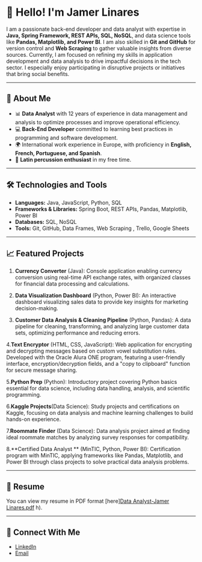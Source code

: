 # 👋 Hello! I'm Jamer Linares

I am a passionate back-end developer and data analyst with expertise in **Java, Spring Framework, REST APIs, SQL, NoSQL**,
and data science tools like **Pandas, Matplotlib, and Power BI**. 
I am also skilled in **Git and GitHub** for version control and **Web Scraping** to gather valuable insights from diverse sources. Currently, 
I am focused on refining my skills in application development and data analysis to drive impactful decisions in the tech sector. 
I especially enjoy participating in disruptive projects or initiatives that bring social benefits.

---

## 🚀 About Me

- 📊 **Data Analyst** with 12 years of experience in data management and analysis to optimize processes and improve operational efficiency.
- 💻 **Back-End Developer** committed to learning best practices in programming and software development.
- 🌍 International work experience in Europe, with proficiency in **English, French, Portuguese, and Spanish**.
- 🥁 **Latin percussion enthusiast** in my free time.

---

## 🛠 Technologies and Tools

- **Languages:** Java, JavaScript, Python, SQL
- **Frameworks & Libraries:** Spring Boot, REST APIs, Pandas, Matplotlib, Power BI
- **Databases:** SQL, NoSQL
- **Tools:** Git, GitHub, Data Frames, Web Scraping , Trello, Google Sheets 

---

## 📈 Featured Projects

1. **Currency Converter** (Java): Console application enabling currency conversion using real-time API exchange rates, with organized classes for financial data processing and calculations.

2. **Data Visualization Dashboard** (Python, Power BI): An interactive dashboard visualizing sales data to provide key insights for marketing decision-making.

3. **Customer Data Analysis & Cleaning Pipeline** (Python, Pandas): A data pipeline for cleaning, transforming, and analyzing large customer data sets, optimizing performance and reducing errors.

4.**Text Encryptor** (HTML, CSS, JavaScript): Web application for encrypting and decrypting messages based on custom vowel substitution rules. Developed with the Oracle Alura ONE program, featuring a user-friendly interface, encryption/decryption fields, and a "copy to clipboard" function for secure message sharing.

5.**Python Prep** (Python): Introductory project covering Python basics essential for data science, including data handling, analysis, and scientific programming.

6.**Kaggle Projects**(Data Science): Study projects and certifications on Kaggle, focusing on data analysis and machine learning challenges to build hands-on experience.

7.**Roommate Finder** (Data Science): Data analysis project aimed at finding ideal roommate matches by analyzing survey responses for compatibility.

8.**Certified Data Analyst ** (MinTIC, Python, Power BI): Certification program with MinTIC, applying frameworks like Pandas, Matplotlib, and Power BI through class projects to solve practical data analysis problems.

---

## 📄 Resume

You can view my resume in PDF format [here][Data Analyst-Jamer Linares.pdf](https://github.com/user-attachments/files/17681668/Data.Analyst-Jamer.Linares.pdf)
h).

---

## 🤝 Connect With Me

- [LinkedIn](www.linkedin.com/in/jamer-linares-tec)
- [Email](mailto:jamer_linares@hotmail.com)


